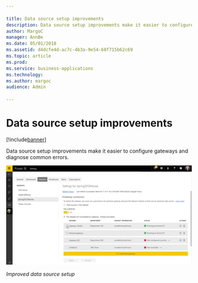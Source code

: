 ```yaml
---

title: Data source setup improvements
description: Data source setup improvements make it easier to configure gateways and diagnose common errors.
author: MargoC
manager: AnnBe
ms.date: 05/01/2018
ms.assetid: d4dcfe4d-ac7c-4b3a-9e54-68f715b62c69
ms.topic: article
ms.prod: 
ms.service: business-applications
ms.technology: 
ms.author: margoc
audience: Admin

---
```

#  Data source setup improvements




[!include[banner](../../../includes/banner.md)]

Data source setup improvements make it easier to configure gateways and diagnose
common errors.

![A screenshot demonstrating improved data source setup](media/data-source-setup-improvements-1.png "A screenshot demonstrating improved data source setup")

*Improved data source setup*


